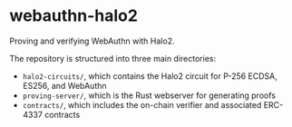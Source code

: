 # webauthn-halo2

Proving and verifying WebAuthn with Halo2.

The repository is structured into three main directories:
- `halo2-circuits/`, which contains the Halo2 circuit for P-256 ECDSA, ES256, and WebAuthn
- `proving-server/`, which is the Rust webserver for generating proofs
- `contracts/`, which includes the on-chain verifier and associated ERC-4337 contracts
